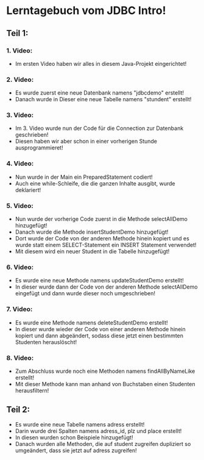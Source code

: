 # Lerntagebuch vom JDBC Intro!

## Teil 1:

### 1. Video:
- Im ersten Video haben wir alles in diesem Java-Projekt eingerichtet!

### 2. Video:
- Es wurde zuerst eine neue Datenbank namens "jdbcdemo" erstellt!
- Danach wurde in Dieser eine neue Tabelle namens "stundent" erstellt!

### 3. Video:
- Im 3. Video wurde nun der Code für die Connection zur Datenbank geschrieben!
- Diesen haben wir aber schon in einer vorherigen Stunde ausprogrammieret!

### 4. Video:
- Nun wurde in der Main ein PreparedStatement codiert!
- Auch eine while-Schleife, die die ganzen Inhalte ausgibt, wurde deklariert!

### 5. Video:
- Nun wurde der vorherige Code zuerst in die Methode selectAllDemo hinzugefügt!
- Danach wurde die Methode insertStudentDemo hinzugefügt!
- Dort wurde der Code von der anderen Methode hinein kopiert und es wurde statt einem SELECT-Statement ein INSERT Statement verwendet!
- Mit diesem wird ein neuer Student in die Tabelle hinzugefügt!

### 6. Video:
- Es wurde eine neue Methode namens updateStudentDemo erstellt!
- In dieser wurde dann der Code von der anderen Methode selectAllDemo eingefügt und dann wurde dieser noch umgeschrieben!

### 7. Video:
- Es wurde eine Methode namens deleteStudentDemo erstellt!
- In dieser wurde wieder der Code von einer anderen Methode hinein kopiert und dann abgeändert, sodass diese jetzt einen bestimmten Studenten herauslöscht!

### 8. Video:
- Zum Abschluss wurde noch eine Methoden namens findAllByNameLike erstellt!
- Mit dieser Methode kann man anhand von Buchstaben einen Studenten herausfiltern!

## Teil 2:

- Es wurde eine neue Tabelle namens adress erstellt!
- Darin wurde drei Spalten namens adress_id, plz und place erstellt!
- In diesen wurden schon Beispiele hinzugefügt!
- Danach wurden alle Methoden, die auf student zugreifen dupliziert so umgeändert, dass sie jetzt auf adress zugreifen!